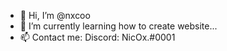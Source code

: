 - 👋 Hi, I’m @nxcoo
- 🌱 I’m currently learning how to create website...
- 📫 Contact me:
Discord: NicOx.#0001
